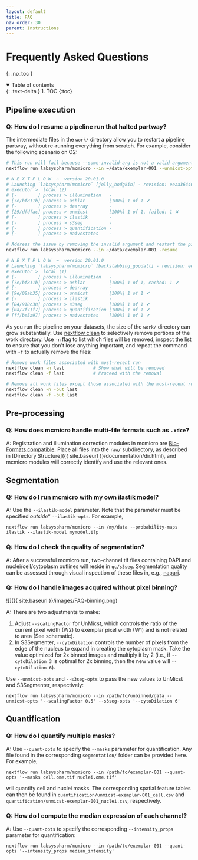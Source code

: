 ```yaml
---
layout: default
title: FAQ
nav_order: 30
parent: Instructions
---
```


# Frequently Asked Questions

{: .no_toc }

<details open markdown="block">
  <summary>
    Table of contents
  </summary>
  {: .text-delta }
1. TOC
{:toc}
</details>

## Pipeline execution

### Q: How do I resume a pipeline run that halted partway?

The intermediate files in the `work/` directory allow you to restart a pipeline partway, without re-running everything from scratch. For example, consider the following scenario on O2:

``` bash
# This run will fail because --some-invalid-arg is not a valid argument for UnMicst
nextflow run labsyspharm/mcmicro --in ~/data/exemplar-001 --unmicst-opts '--some-invalid-arg'

# N E X T F L O W  ~  version 20.01.0
# Launching `labsyspharm/mcmicro` [jolly_hodgkin] - revision: eeaa364408 [master]
# executor >  local (2)
# [-        ] process > illumination   -
# [7e/bf811b] process > ashlar         [100%] 1 of 1 ✔
# [-        ] process > dearray        -
# [29/dfdfac] process > unmicst        [100%] 1 of 1, failed: 1 ✘
# [-        ] process > ilastik        -
# [-        ] process > s3seg          -
# [-        ] process > quantification -
# [-        ] process > naivestates    -

# Address the issue by removing the invalid argument and restart the pipeline with -resume
nextflow run labsyspharm/mcmicro --in ~/data/exemplar-001 -resume

# N E X T F L O W  ~  version 20.01.0
# Launching `labsyspharm/mcmicro` [backstabbing_goodall] - revision: eeaa364408 [master]
# executor >  local (1)
# [-        ] process > illumination   -
# [7e/bf811b] process > ashlar         [100%] 1 of 1, cached: 1 ✔      <- NOTE: cached
# [-        ] process > dearray        -
# [9e/08ab35] process > unmicst        [100%] 1 of 1 ✔
# [-        ] process > ilastik        -
# [84/918c38] process > s3seg          [100%] 1 of 1 ✔
# [0a/7f71f7] process > quantification [100%] 1 of 1 ✔
# [ff/be5a97] process > naivestates    [100%] 1 of 1 ✔
```

As you run the pipeline on your datasets, the size of the `work/` directory can grow substantially. Use [nextflow clean](https://github.com/nextflow-io/nextflow/blob/cli-docs/docs/cli.rst#clean) to selectively remove portions of the work directory. Use `-n` flag to list which files will be removed, inspect the list to ensure that you don't lose anything important, and repeat the command with `-f` to actually remove the files:

``` bash
# Remove work files associated with most-recent run
nextflow clean -n last           # Show what will be removed
nextflow clean -f last           # Proceed with the removal

# Remove all work files except those associated with the most-recent run
nextflow clean -n -but last
nextflow clean -f -but last
```

## Pre-processing

### Q: How does mcmicro handle multi-file formats such as `.xdce`?

A: Registration and illumination correction modules in mcmicro are [Bio-Formats compatible](https://docs.openmicroscopy.org/bio-formats/6.0.1/supported-formats.html). Place all files into the `raw/` subdirectory, as described in [Directory Structure]({{ site.baseurl }}/documentation/dir.html), and mcmicro modules will correctly identify and use the relevant ones.

## Segmentation

### Q: How do I run mcmicro with my own ilastik model?

A: Use the `--ilastik-model` parameter. Note that the parameter must be specified *outside** `--ilastik-opts`. For example,

```
nextflow run labsyspharm/mcmicro --in /my/data --probability-maps ilastik --ilastik-model mymodel.ilp
```

### Q: How do I check the quality of segmentation?

A: After a successful mcmicro run, two-channel tif files containing DAPI and nuclei/cell/cytoplasm outlines will reside in `qc/s3seg`. Segmentation quality can be assessed through visual inspection of these files in, e.g., [napari](https://napari.org/).

### Q: How do I handle images acquired without pixel binning?

![]({{ site.baseurl }}/images/FAQ-binning.png)

A: There are two adjustments to make:

1. Adjust `--scalingFactor` for UnMicst, which controls the ratio of the current pixel width (W2) to exemplar pixel width (W1) and is not related to area (See schematic).
1. In S3Segmenter, `--cytoDilation` controls the number of pixels from the edge of the nucleus to expand in creating the cytoplasm mask. Take the value optimized for 2x binned images and multiply it by 2 (i.e., if `--cytoDilation 3` is optimal for 2x binning, then the new value will `--cytoDilation 6`).

Use `--unmicst-opts` and `--s3seg-opts` to pass the new values to UnMicst and S3Segmenter, respectively:

```
nextflow run labsyspharm/mcmicro --in /path/to/unbinned/data --unmicst-opts '--scalingFactor 0.5' --s3seg-opts '--cytoDilation 6'
```

## Quantification

### Q: How do I quantify multiple masks?

A: Use `--quant-opts` to specify the `--masks` parameter for quantification. Any file found in the corresponding `segmentation/` folder can be provided here. For example,

```
nextflow run labsyspharm/mcmicro --in /path/to/exemplar-001 --quant-opts '--masks cell.ome.tif nuclei.ome.tif'
```

will quantify cell and nuclei masks. The corresponding spatial feature tables can then be found in `quantification/unmicst-exemplar-001_cell.csv` and `quantification/unmicst-exemplar-001_nuclei.csv`, respectively.

### Q: How do I compute the median expression of each channel?

A: Use `--quant-opts` to specify the corresponding `--intensity_props` parameter for quantification:

```
nextflow run labsyspharm/mcmicro --in /path/to/exemplar-001 --quant-opts '--intensity_props median_intensity'
```
